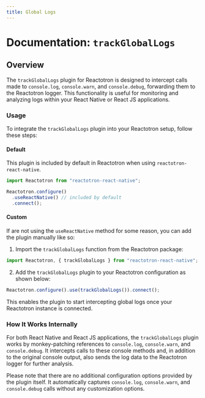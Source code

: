 ```yaml
---
title: Global Logs
---
```


# Documentation: `trackGlobalLogs`

## Overview

The `trackGlobalLogs` plugin for Reactotron is designed to intercept calls made to `console.log`, `console.warn`, and `console.debug`, forwarding them to the Reactotron logger. This functionality is useful for monitoring and analyzing logs within your React Native or React JS applications.

### Usage

To integrate the `trackGlobalLogs` plugin into your Reactotron setup, follow these steps:

#### Default

This plugin is included by default in Reactotron when using `reactotron-react-native`.

```js
import Reactotron from "reactotron-react-native";

Reactotron.configure()
  .useReactNative() // included by default
  .connect();
```

#### Custom

If are not using the `useReactNative` method for some reason, you can add the plugin manually like so:

1. Import the `trackGlobalLogs` function from the Reactotron package:

```js
import Reactotron, { trackGlobalLogs } from "reactotron-react-native";
```

2. Add the `trackGlobalLogs` plugin to your Reactotron configuration as shown below:

```js
Reactotron.configure().use(trackGlobalLogs()).connect();
```

This enables the plugin to start intercepting global logs once your Reactotron instance is connected.

### How It Works Internally

For both React Native and React JS applications, the `trackGlobalLogs` plugin works by monkey-patching references to `console.log`, `console.warn`, and `console.debug`. It intercepts calls to these console methods and, in addition to the original console output, also sends the log data to the Reactotron logger for further analysis.

Please note that there are no additional configuration options provided by the plugin itself. It automatically captures `console.log`, `console.warn`, and `console.debug` calls without any customization options.
